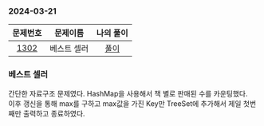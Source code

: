 ### 2024-03-21
|                      문제번호                      | 문제이름  | 나의 풀이  |
|:----------------------------------------------:|:-----:|:------:|
| [1302](https://www.acmicpc.net/problem/1302) | 베스트 셀러 | [풀이](https://github.com/Kminwo-o/BaekJoon-Algorithm/blob/main/%EB%B0%B1%EC%A4%80/Silver/1302.%E2%80%85%EB%B2%A0%EC%8A%A4%ED%8A%B8%EC%85%80%EB%9F%AC/%EB%B2%A0%EC%8A%A4%ED%8A%B8%EC%85%80%EB%9F%AC.java) |

### 베스트 셀러

간단한 자료구조 문제였다. HashMap을 사용해서 책 별로 판매된 수를 카운팅했다. <br>
이후 갱신을 통해 max를 구하고 max값을 가진 Key만 TreeSet에 추가해서 제일 첫번째만 출력하고 종료하였다. <br>
